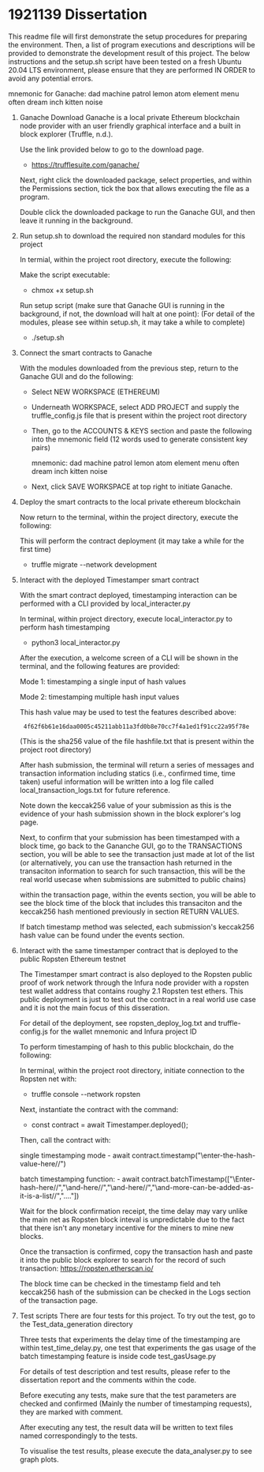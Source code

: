 # 1921139 Dissertation

This readme file will first demonstrate the setup procedures for preparing the environment. 
Then, a list of program executions and descriptions will be provided to demonstrate the development result of this project. 
The below instructions and the setup.sh script have been tested on a fresh Ubuntu 20.04 LTS environment, 
please ensure that they are performed IN ORDER to avoid any potential errors.

mnemonic for Ganache: dad machine patrol lemon atom element menu often dream inch kitten noise

1.  Ganache Download
    Ganache is a local private Ethereum blockchain node provider with an user friendly graphical interface and a built in block explorer (Truffle, n.d.).
    
    Use the link provided below to go to the download page.
    - https://trufflesuite.com/ganache/

    Next, right click the downloaded package, select properties, and within the Permissions section, tick the box that allows executing the file as a program.

    Double click the downloaded package to run the Ganache GUI, and then leave it running in the background.

2.  Run setup.sh to download the required non standard modules for this project

    In termial, within the project root directory, execute the following:
    
    Make the script executable:
    - chmox +x setup.sh             

    Run setup script (make sure that Ganache GUI is running in the background, if not, the download will halt at one point):
    (For detail of the modules, please see within setup.sh, it may take a while to complete)
    - ./setup.sh

3.  Connect the smart contracts to Ganache

    With the modules downloaded from the previous step, return to the Ganache GUI and do the following:
    - Select NEW WORKSPACE (ETHEREUM) 
    - Underneath WORKSPACE, select ADD PROJECT and supply the truffle_config.js file that is present within the project root directory
    - Then, go to the ACCOUNTS & KEYS section and paste the following into the mnemonic field (12 words used to generate consistent key pairs)
            
        mnemonic: dad machine patrol lemon atom element menu often dream inch kitten noise
    
    - Next, click SAVE WORKSPACE at top right to initiate Ganache.


4. Deploy the smart contracts to the local private ethereum blockchain

    Now return to the terminal, within the project directory, execute the following:

    This will perform the contract deployment (it may take a while for the first time)
    - truffle migrate --network development


5. Interact with the deployed Timestamper smart contract 

    With the smart contract deployed, timestamping interaction can be performed with a CLI provided by local_interacter.py
    
    In terminal, within project directory, execute local_interactor.py to perform hash timestamping
    - python3 local_interactor.py

    After the execution, a welcome screen of a CLI will be shown in the terminal, and the following features are provided:

    Mode 1: timestamping a single input of hash values

    Mode 2: timestamping multiple hash input values

    This hash value may be used to test the features described above:

        4f62f6b61e16daa0005c45211abb11a3fd0b8e70cc7f4a1ed1f91cc22a95f78e
    
    (This is the sha256 value of the file hashfile.txt that is present within the project root directory)

    After hash submission, the terminal will return a series of messages and transaction information including statics (i.e., confirmed time, time taken)
    useful information will be written into a log file called local_transaction_logs.txt for future reference.

    Note down the keccak256 value of your submission as this is the evidence of your hash submission shown in the block explorer's log page.

    Next, to confirm that your submission has been timestamped with a block time, go back to the Gananche GUI,
    go to the TRANSACTIONS section, you will be able to see the transaction just made at lot of the list (or alternatively, you can use the transaction hash returned in the transaciton information to search for such transaction, this will be the real world usecase when submissions are submitted to public chains)

    within the transaction page, within the events section, you will be able to see the block time of the block that includes this transaciton and the keccak256 hash mentioned previously in section RETURN VALUES.

    If batch timestamp method was selected, each submission's keccak256 hash value can be found under the events section.


6.  Interact with the same timestamper contract that is deployed to the public Ropsten Ethereum testnet

    The Timestamper smart contract is also deployed to the Ropsten public proof of work network through the Infura node provider with a ropsten test wallet address that contains roughy 2.1 Ropsten test ethers.
    This public deployment is just to test out the contract in a real world use case and it is not the main focus of this disseration.

    For detail of the deployment, see ropsten_deploy_log.txt and truffle-config.js for the wallet mnemonic and Infura project ID 

    To perform timestamping of hash to this public blockchain, do the following:

    In terminal, within the project root directory, initiate connection to the Ropsten net with:
    - truffle console --network ropsten    

    Next, instantiate the contract with the command:
    - const contract = await Timestamper.deployed();

    Then, call the contract with:
        
    single timestamping mode
        - await contract.timestamp("\\enter-the-hash-value-here//")

    batch timestamping function:
        - await contract.batchTimestamp(["\\Enter-hash-here//","\\and-here//","\\and-here//","\\and-more-can-be-added-as-it-is-a-list//","...."])
    
    Wait for the block confirmation receipt, the time delay may vary unlike the main net as Ropsten block inteval is unpredictable due to the fact that there isn't any monetary incentive for the miners to mine new blocks.

    Once the transaction is confirmed, copy the transaction hash and paste it into the public block explorer to search for the record of such transaction:
        https://ropsten.etherscan.io/
    
    The block time can be checked in the timestamp field and teh keccak256 hash of the submission can be checked in the Logs section of the transaction page.


7. Test scripts
    There are four tests for this project. To try out the test, go to the Test_data_generation directory

    Three tests that experiments the delay time of the timestamping are within test_time_delay.py, one test that experiments the gas usage of the batch timestamping feature is inside code test_gasUsage.py

    For details of test description and test results, please refer to the dissertation report and the comments within the code.

    Before executing any tests, make sure that the test parameters are checked and confirmed (Mainly the number of timestamping requests), they are marked with comment.

    After executing any test, the result data will be written to text files named correspondingly to the tests.

    To visualise the test results, please execute the data_analyser.py to see graph plots.

